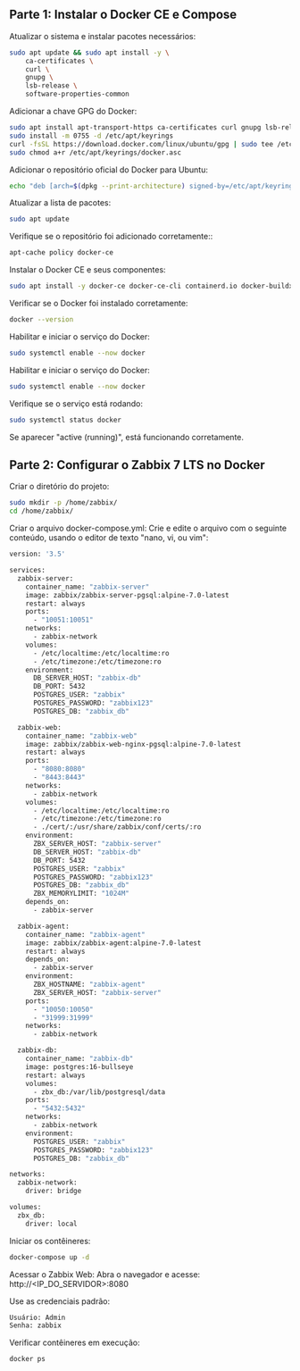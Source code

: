 ## Parte 1: Instalar o Docker CE e Compose ##

Atualizar o sistema e instalar pacotes necessários:
```sh
sudo apt update && sudo apt install -y \
    ca-certificates \
    curl \
    gnupg \
    lsb-release \
    software-properties-common
```


Adicionar a chave GPG do Docker:
```sh
sudo apt install apt-transport-https ca-certificates curl gnupg lsb-release software-properties-common -y
sudo install -m 0755 -d /etc/apt/keyrings
curl -fsSL https://download.docker.com/linux/ubuntu/gpg | sudo tee /etc/apt/keyrings/docker.asc > /dev/null
sudo chmod a+r /etc/apt/keyrings/docker.asc
```


Adicionar o repositório oficial do Docker para Ubuntu:
```sh
echo "deb [arch=$(dpkg --print-architecture) signed-by=/etc/apt/keyrings/docker.asc] https://download.docker.com/linux/ubuntu $(lsb_release -cs) stable" | sudo tee /etc/apt/sources.list.d/docker.list > /dev/null
```


Atualizar a lista de pacotes:
```sh
sudo apt update
```


Verifique se o repositório foi adicionado corretamente::
```sh
apt-cache policy docker-ce
```


Instalar o Docker CE e seus componentes:
```sh
sudo apt install -y docker-ce docker-ce-cli containerd.io docker-buildx-plugin docker-compose-plugin docker-compose
```


Verificar se o Docker foi instalado corretamente:
```sh
docker --version
```


Habilitar e iniciar o serviço do Docker:
```sh
sudo systemctl enable --now docker
```


Habilitar e iniciar o serviço do Docker:
```sh
sudo systemctl enable --now docker
```


Verifique se o serviço está rodando:
```sh
sudo systemctl status docker
```
Se aparecer "active (running)", está funcionando corretamente.

## Parte 2: Configurar o Zabbix 7 LTS no Docker ##

Criar o diretório do projeto:
```sh
sudo mkdir -p /home/zabbix/
cd /home/zabbix/
```

Criar o arquivo docker-compose.yml: Crie e edite o arquivo com o seguinte conteúdo, usando o editor de texto "nano, vi, ou vim":
```sh
version: '3.5'

services:
  zabbix-server:
    container_name: "zabbix-server"
    image: zabbix/zabbix-server-pgsql:alpine-7.0-latest
    restart: always
    ports:
      - "10051:10051"
    networks:
      - zabbix-network
    volumes:
      - /etc/localtime:/etc/localtime:ro
      - /etc/timezone:/etc/timezone:ro
    environment:
      DB_SERVER_HOST: "zabbix-db"
      DB_PORT: 5432
      POSTGRES_USER: "zabbix"
      POSTGRES_PASSWORD: "zabbix123"
      POSTGRES_DB: "zabbix_db"

  zabbix-web:
    container_name: "zabbix-web"
    image: zabbix/zabbix-web-nginx-pgsql:alpine-7.0-latest
    restart: always
    ports:
      - "8080:8080"
      - "8443:8443"
    networks:
      - zabbix-network
    volumes:
      - /etc/localtime:/etc/localtime:ro
      - /etc/timezone:/etc/timezone:ro
      - ./cert/:/usr/share/zabbix/conf/certs/:ro
    environment:
      ZBX_SERVER_HOST: "zabbix-server"
      DB_SERVER_HOST: "zabbix-db"
      DB_PORT: 5432
      POSTGRES_USER: "zabbix"
      POSTGRES_PASSWORD: "zabbix123"
      POSTGRES_DB: "zabbix_db"
      ZBX_MEMORYLIMIT: "1024M"
    depends_on:
      - zabbix-server

  zabbix-agent:
    container_name: "zabbix-agent"
    image: zabbix/zabbix-agent:alpine-7.0-latest
    restart: always
    depends_on:
      - zabbix-server
    environment:
      ZBX_HOSTNAME: "zabbix-agent"
      ZBX_SERVER_HOST: "zabbix-server"
    ports:
      - "10050:10050"
      - "31999:31999"
    networks:
      - zabbix-network

  zabbix-db:
    container_name: "zabbix-db"
    image: postgres:16-bullseye
    restart: always
    volumes:
      - zbx_db:/var/lib/postgresql/data
    ports:
      - "5432:5432"
    networks:
      - zabbix-network
    environment:
      POSTGRES_USER: "zabbix"
      POSTGRES_PASSWORD: "zabbix123"
      POSTGRES_DB: "zabbix_db"

networks:
  zabbix-network:
    driver: bridge

volumes:
  zbx_db:
    driver: local
```

Iniciar os contêineres:
```sh
docker-compose up -d
```

Acessar o Zabbix Web: Abra o navegador e acesse:
http://<IP_DO_SERVIDOR>:8080


Use as credenciais padrão:
```sh
Usuário: Admin
Senha: zabbix
```

Verificar contêineres em execução:
```sh
docker ps
```
